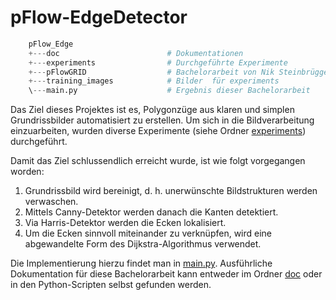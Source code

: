 # pFlow-EdgeDetector

```python
    pFlow_Edge                    
    +---doc                        # Dokumentationen
    +---experiments                # Durchgeführte Experimente
    +---pFlowGRID                  # Bachelorarbeit von Nik Steinbrügge
    +---training_images            # Bilder  für experiments
    \---main.py                    # Ergebnis dieser Bachelorarbeit
```

Das Ziel dieses Projektes ist es, Polygonzüge aus klaren und simplen Grundrissbilder automatisiert zu erstellen. 
Um sich in die Bildverarbeitung einzuarbeiten, wurden diverse Experimente (siehe Ordner <a href="">experiments</a>) durchgeführt.

Damit das Ziel schlussendlich erreicht wurde, ist wie folgt vorgegangen worden:
1. Grundrissbild wird bereinigt, d. h. unerwünschte Bildstrukturen werden verwaschen.
2. Mittels Canny-Detektor werden danach die Kanten detektiert.
3. Via Harris-Detektor werden die Ecken lokalisiert.
5. Um die Ecken sinnvoll miteinander zu verknüpfen, wird eine abgewandelte Form des Dijkstra-Algorithmus verwendet.

Die Implementierung hierzu findet man in <a href="https://github.com/ju851han/pFlow-EdgeDetector/tree/main/experiments">main.py</a>.
Ausführliche Dokumentation für diese Bachelorarbeit kann entweder im Ordner <a href="https://github.com/ju851han/pFlow-EdgeDetector/blob/main/main.py">doc</a> oder in den Python-Scripten selbst gefunden werden.
